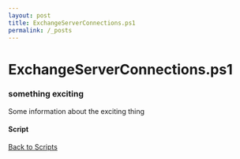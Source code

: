 ```yaml
---
layout: post
title: ExchangeServerConnections.ps1
permalink: /_posts
---
```


# ExchangeServerConnections.ps1

### something exciting

Some information about the exciting thing

#### Script

<script src="https://gist-it.appspot.com/github.com/BanterBoy/scripts-blog/blob/master/PowerShell/Extras/ExchangeServerConnections.ps1"></script>

<a href="/scripts.html">Back to Scripts</a>

